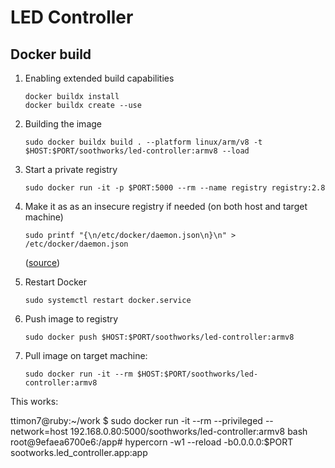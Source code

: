 # LED Controller


## Docker build

1. Enabling extended build capabilities

   ```
   docker buildx install
   docker buildx create --use
   ```

2. Building the image

   `sudo docker buildx build . --platform linux/arm/v8 -t $HOST:$PORT/soothworks/led-controller:armv8 --load`

3. Start a private registry

   `sudo docker run -it -p $PORT:5000 --rm --name registry registry:2.8`

4. Make it as as an insecure registry if needed (on both host and target machine)

   `sudo printf "{\n/etc/docker/daemon.json\n}\n" > /etc/docker/daemon.json`

   ([source](https://stackoverflow.com/questions/49674004/docker-repository-server-gave-http-response-to-https-client))

5. Restart Docker

   `sudo systemctl restart docker.service`

6. Push image to registry

   `sudo docker push $HOST:$PORT/soothworks/led-controller:armv8`

7. Pull image on target machine:

   `sudo docker run -it --rm $HOST:$PORT/soothworks/led-controller:armv8`


This works:

ttimon7@ruby:~/work $ sudo docker run -it --rm --privileged --network=host 192.168.0.80:5000/soothworks/led-controller:armv8 bash
root@9efaea6700e6:/app# hypercorn -w1 --reload -b0.0.0.0:$PORT sootworks.led_controller.app:app